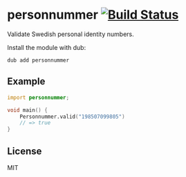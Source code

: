 # personnummer [![Build Status](https://github.com/personnummer/d/workflows/test/badge.svg)](https://github.com/personnummer/d/actions)

Validate Swedish personal identity numbers.

Install the module with dub:

```
dub add personnummer
```

## Example

```d
import personnummer;

void main() {
    Personnummer.valid("198507099805")
    // => true
}
```

## License

MIT